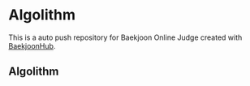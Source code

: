 # Algolithm
This is a auto push repository for Baekjoon Online Judge created with [BaekjoonHub](https://github.com/BaekjoonHub/BaekjoonHub).


<h2>Algolithm<br>
